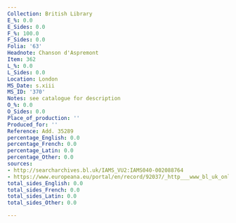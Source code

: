 ```yaml
---
Collection: British Library
E_%: 0.0
E_Sides: 0.0
F_%: 100.0
F_Sides: 0.0
Folia: '63'
Headnote: Chanson d'Aspremont
Item: 362
L_%: 0.0
L_Sides: 0.0
Location: London
MS_Date: s.xiii
MS_ID: '370'
Notes: see catalogue for description
O_%: 0.0
O_Sides: 0.0
Place_of_production: ''
Produced_for: ''
Reference: Add. 35289
percentage_English: 0.0
percentage_French: 0.0
percentage_Latin: 0.0
percentage_Other: 0.0
sources:
- http://searcharchives.bl.uk/IAMS_VU2:IAMS040-002088764
- https://www.europeana.eu/portal/en/record/92037/_http___www_bl_uk_onlinegallery_onlineex_illmanus_other_zoomify74400_html.html
total_sides_English: 0.0
total_sides_French: 0.0
total_sides_Latin: 0.0
total_sides_Other: 0.0

---
```

